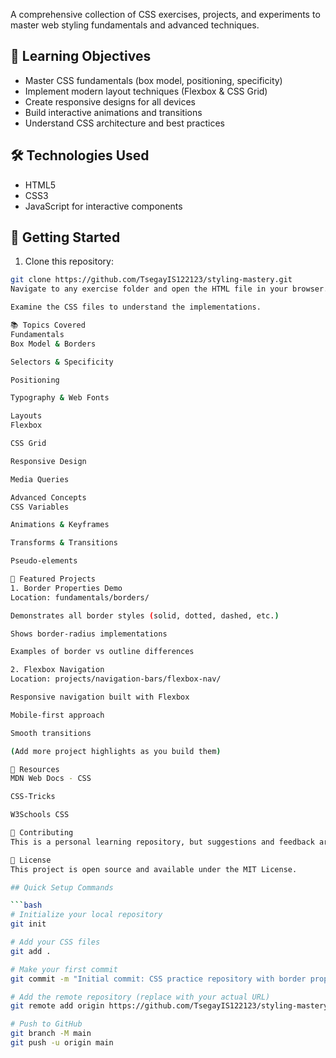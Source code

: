 A comprehensive collection of CSS exercises, projects, and experiments to master web styling fundamentals and advanced techniques.

## 🎯 Learning Objectives

- Master CSS fundamentals (box model, positioning, specificity)
- Implement modern layout techniques (Flexbox & CSS Grid)
- Create responsive designs for all devices
- Build interactive animations and transitions
- Understand CSS architecture and best practices

## 🛠 Technologies Used

- HTML5
- CSS3
- JavaScript for interactive components

## 🚀 Getting Started

1. Clone this repository:
```bash
git clone https://github.com/TsegayIS122123/styling-mastery.git
Navigate to any exercise folder and open the HTML file in your browser.

Examine the CSS files to understand the implementations.

📚 Topics Covered
Fundamentals
Box Model & Borders

Selectors & Specificity

Positioning

Typography & Web Fonts

Layouts
Flexbox

CSS Grid

Responsive Design

Media Queries

Advanced Concepts
CSS Variables

Animations & Keyframes

Transforms & Transitions

Pseudo-elements

🌟 Featured Projects
1. Border Properties Demo
Location: fundamentals/borders/

Demonstrates all border styles (solid, dotted, dashed, etc.)

Shows border-radius implementations

Examples of border vs outline differences

2. Flexbox Navigation
Location: projects/navigation-bars/flexbox-nav/

Responsive navigation built with Flexbox

Mobile-first approach

Smooth transitions

(Add more project highlights as you build them)

📖 Resources
MDN Web Docs - CSS

CSS-Tricks

W3Schools CSS

🤝 Contributing
This is a personal learning repository, but suggestions and feedback are welcome!

📄 License
This project is open source and available under the MIT License.

## Quick Setup Commands

```bash
# Initialize your local repository
git init

# Add your CSS files
git add .

# Make your first commit
git commit -m "Initial commit: CSS practice repository with border properties and fundamentals"

# Add the remote repository (replace with your actual URL)
git remote add origin https://github.com/TsegayIS122123/styling-mastery.git

# Push to GitHub
git branch -M main
git push -u origin main